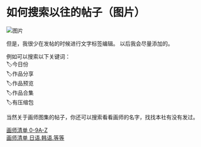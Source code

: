 # 如何搜索以往的帖子（图片）  
  
![图片](https://i.postimg.cc/k5c7Fndq/0-C7-A904-D86-A8-AAEB47-DEED33-D5-E693-E01718208187459.png)  
  
但是，我很少在发帖的时候进行文字标签编辑。 以后我会尽量添加的。  
  
例如可以搜索以下关键词：   
🏷️今日份   
🏷️作品分享   
🏷️作品预览   
🏷️作品合集   
🏷️有压缩包   
  
当然关于画师图集的帖子，你还可以搜索看看画师的名字，找找本社有没有发过。  

[画师清单 0-9A-Z](图片社/画师清单/画师清单%200-9A-Z.md)  
[画师清单 日语.韩语.等等](图片社/画师清单/画师清单%20日语.韩语.等等.md)  